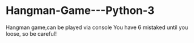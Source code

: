 # Hangman-Game---Python-3
Hangman game,can be played via console
You have 6 mistaked until you loose, so be careful!
